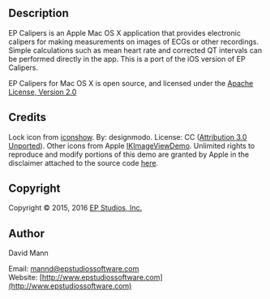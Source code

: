 ## Description
EP Calipers is an Apple Mac OS X application that
provides electronic calipers for making measurements on images of ECGs
or other recordings.  Simple calculations such as mean heart rate and
corrected QT intervals can be performed directly in the app. This is
a port of the iOS version of EP Calipers.

EP Calipers for Mac OS X is open source, and licensed under the 
[Apache License, Version 2.0](http://www.apache.org/licenses/LICENSE-2.0.html)

## Credits
Lock icon from [iconshow](http://iconshow.me/lock-2).  By: designmodo.  License: CC ([Attribution 3.0 Unported](http://creativecommons.org/licenses/by/3.0/)).  Other icons from Apple [IKImageViewDemo](https://developer.apple.com/library/mac/samplecode/IKImageViewDemo/Introduction/Intro.html).  Unlimited rights to reproduce and modify portions of this demo are granted by Apple in the disclaimer attached to the source code [here](https://developer.apple.com/library/mac/samplecode/IKImageViewDemo/Listings/Controller_h.html#//apple_ref/doc/uid/DTS10004049-Controller_h-DontLinkElementID_3).

## Copyright
Copyright © 2015, 2016 [EP Studios, Inc.](http://www.epstudiossoftware.com)

## Author
David Mann

Email: [mannd@epstudiossoftware.com](mailto:mannd@epstudiossoftware.com)  
Website: [http://www.epstudiossoftware.com](http://www.epstudiossoftware.com)   

